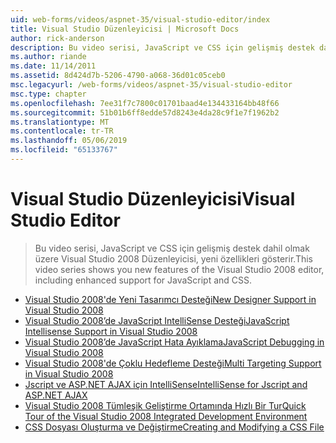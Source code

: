 ```yaml
---
uid: web-forms/videos/aspnet-35/visual-studio-editor/index
title: Visual Studio Düzenleyicisi | Microsoft Docs
author: rick-anderson
description: Bu video serisi, JavaScript ve CSS için gelişmiş destek dahil olmak üzere Visual Studio 2008 Düzenleyicisi, yeni özellikleri gösterir.
ms.author: riande
ms.date: 11/14/2011
ms.assetid: 8d424d7b-5206-4790-a068-36d01c05ceb0
msc.legacyurl: /web-forms/videos/aspnet-35/visual-studio-editor
msc.type: chapter
ms.openlocfilehash: 7ee31f7c7800c01701baad4e134433164bb48f66
ms.sourcegitcommit: 51b01b6ff8edde57d8243e4da28c9f1e7f1962b2
ms.translationtype: MT
ms.contentlocale: tr-TR
ms.lasthandoff: 05/06/2019
ms.locfileid: "65133767"
---
```

# <a name="visual-studio-editor"></a><span data-ttu-id="0ea04-103">Visual Studio Düzenleyicisi</span><span class="sxs-lookup"><span data-stu-id="0ea04-103">Visual Studio Editor</span></span>

> <span data-ttu-id="0ea04-104">Bu video serisi, JavaScript ve CSS için gelişmiş destek dahil olmak üzere Visual Studio 2008 Düzenleyicisi, yeni özellikleri gösterir.</span><span class="sxs-lookup"><span data-stu-id="0ea04-104">This video series shows you new features of the Visual Studio 2008 editor, including enhanced support for JavaScript and CSS.</span></span>

- [<span data-ttu-id="0ea04-105">Visual Studio 2008'de Yeni Tasarımcı Desteği</span><span class="sxs-lookup"><span data-stu-id="0ea04-105">New Designer Support in Visual Studio 2008</span></span>](new-designer-support-in-visual-studio-2008.md)
- [<span data-ttu-id="0ea04-106">Visual Studio 2008’de JavaScript IntelliSense Desteği</span><span class="sxs-lookup"><span data-stu-id="0ea04-106">JavaScript Intellisense Support in Visual Studio 2008</span></span>](javascript-intellisense-support-in-visual-studio-2008.md)
- [<span data-ttu-id="0ea04-107">Visual Studio 2008’de JavaScript Hata Ayıklama</span><span class="sxs-lookup"><span data-stu-id="0ea04-107">JavaScript Debugging in Visual Studio 2008</span></span>](javascript-debugging-in-visual-studio-2008.md)
- [<span data-ttu-id="0ea04-108">Visual Studio 2008'de Çoklu Hedefleme Desteği</span><span class="sxs-lookup"><span data-stu-id="0ea04-108">Multi Targeting Support in Visual Studio 2008</span></span>](multi-targeting-support-in-visual-studio-2008.md)
- [<span data-ttu-id="0ea04-109">Jscript ve ASP.NET AJAX için IntelliSense</span><span class="sxs-lookup"><span data-stu-id="0ea04-109">IntelliSense for Jscript and ASP.NET AJAX</span></span>](intellisense-for-jscript-and-aspnet-ajax.md)
- [<span data-ttu-id="0ea04-110">Visual Studio 2008 Tümleşik Geliştirme Ortamında Hızlı Bir Tur</span><span class="sxs-lookup"><span data-stu-id="0ea04-110">Quick Tour of the Visual Studio 2008 Integrated Development Environment</span></span>](quick-tour-of-the-visual-studio-2008-integrated-development-environment.md)
- [<span data-ttu-id="0ea04-111">CSS Dosyası Oluşturma ve Değiştirme</span><span class="sxs-lookup"><span data-stu-id="0ea04-111">Creating and Modifying a CSS File</span></span>](creating-and-modifying-a-css-file.md)
